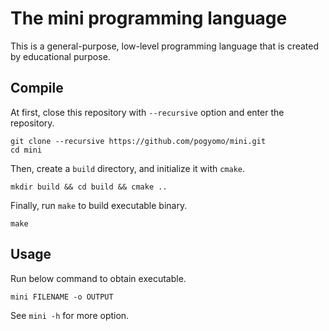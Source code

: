 # The mini programming language

This is a general-purpose, low-level programming language that is created by educational purpose.

## Compile

At first, close this repository with `--recursive` option and enter the repository.

```
git clone --recursive https://github.com/pogyomo/mini.git
cd mini
```

Then, create a `build` directory, and initialize it with `cmake`.

```
mkdir build && cd build && cmake ..
```

Finally, run `make` to build executable binary.

```
make
```

## Usage

Run below command to obtain executable.

```
mini FILENAME -o OUTPUT
```

See `mini -h` for more option.
